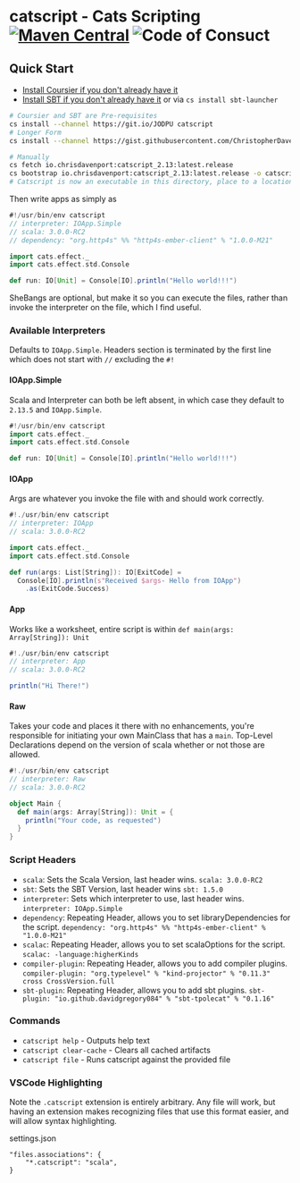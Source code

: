 # catscript - Cats Scripting [![Maven Central](https://maven-badges.herokuapp.com/maven-central/io.chrisdavenport/catscript_2.12/badge.svg)](https://maven-badges.herokuapp.com/maven-central/io.chrisdavenport/catscript_2.12) ![Code of Consuct](https://img.shields.io/badge/Code%20of%20Conduct-Scala-blue.svg)



## Quick Start

- [Install Coursier if you don't already have it](https://get-coursier.io/docs/cli-installation.html#native-launcher)
- [Install SBT if you don't already have it](https://www.scala-sbt.org/release/docs/Installing-sbt-on-Mac.html) or via `cs install sbt-launcher`

```sh
# Coursier and SBT are Pre-requisites
cs install --channel https://git.io/JODPU catscript
# Longer Form 
cs install --channel https://gist.githubusercontent.com/ChristopherDavenport/82b779ed43f779d7db05d4382677bec5/raw/catscript.json catscript

# Manually
cs fetch io.chrisdavenport:catscript_2.13:latest.release
cs bootstrap io.chrisdavenport:catscript_2.13:latest.release -o catscript
# Catscript is now an executable in this directory, place to a location on $PATH
```

Then write apps as simply as

```scala
#!/usr/bin/env catscript
// interpreter: IOApp.Simple
// scala: 3.0.0-RC2
// dependency: "org.http4s" %% "http4s-ember-client" % "1.0.0-M21"

import cats.effect._
import cats.effect.std.Console

def run: IO[Unit] = Console[IO].println("Hello world!!!")
```

SheBangs are optional, but make it so you can execute the files, rather than invoke
the interpreter on the file, which I find useful.

### Available Interpreters

Defaults to `IOApp.Simple`. Headers section is terminated by the first line which does not start with `//` excluding the `#!`
#### IOApp.Simple

Scala and Interpreter can both be left absent, in which case they default to
`2.13.5` and `IOApp.Simple`.

```scala
#!/usr/bin/env catscript
import cats.effect._
import cats.effect.std.Console

def run: IO[Unit] = Console[IO].println("Hello world!!!")
```

#### IOApp

Args are whatever you invoke the file with and should work correctly.

```scala
#!./usr/bin/env catscript
// interpreter: IOApp
// scala: 3.0.0-RC2

import cats.effect._
import cats.effect.std.Console

def run(args: List[String]): IO[ExitCode] = 
  Console[IO].println(s"Received $args- Hello from IOApp")
    .as(ExitCode.Success)
```

#### App

Works like a worksheet, entire script is within `def main(args: Array[String]): Unit`

```scala
#!./usr/bin/env catscript
// interpreter: App
// scala: 3.0.0-RC2

println("Hi There!")
```

#### Raw

Takes your code and places it there with no enhancements, you're responsible
for initiating your own MainClass that has a `main`. Top-Level Declarations
depend on the version of scala whether or not those are allowed.

```scala
#!./usr/bin/env catscript
// interpreter: Raw
// scala: 3.0.0-RC2

object Main {
  def main(args: Array[String]): Unit = {
    println("Your code, as requested")
  }
}
```

### Script Headers

- `scala`: Sets the Scala Version, last header wins. `scala: 3.0.0-RC2`
- `sbt`: Sets the SBT Version, last header wins `sbt: 1.5.0`
- `interpreter`: Sets which interpreter to use, last header wins. `interpreter: IOApp.Simple`
- `dependency`: Repeating Header, allows you to set libraryDependencies for the script. `dependency: "org.http4s" %% "http4s-ember-client" % "1.0.0-M21"`
- `scalac`: Repeating Header, allows you to set scalaOptions for the script. `scalac: -language:higherKinds`
- `compiler-plugin`: Repeating Header, allows you to add compiler plugins. `compiler-plugin: "org.typelevel" % "kind-projector" % "0.11.3" cross CrossVersion.full`
- `sbt-plugin`: Repeating Header, allows you to add sbt plugins. `sbt-plugin: "io.github.davidgregory084" % "sbt-tpolecat" % "0.1.16"`

### Commands

- `catscript help` - Outputs help text
- `catscript clear-cache` - Clears all cached artifacts
- `catscript file` - Runs catscript against the provided file

### VSCode Highlighting

Note the `.catscript` extension is entirely arbitrary. Any file will work, but having an extension
makes recognizing files that use this format easier, and will allow syntax highlighting.

settings.json
```
"files.associations": {
    "*.catscript": "scala",
}
```